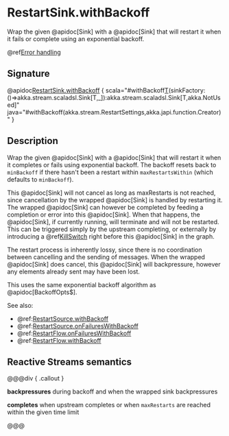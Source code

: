 # RestartSink.withBackoff

Wrap the given @apidoc[Sink] with a @apidoc[Sink] that will restart it when it fails or complete using an exponential backoff.

@ref[Error handling](../index.md#error-handling)

## Signature

@apidoc[RestartSink.withBackoff](RestartSink$) { scala="#withBackoff[T](settings:akka.stream.RestartSettings)(sinkFactory:()=&gt;akka.stream.scaladsl.Sink[T,_]):akka.stream.scaladsl.Sink[T,akka.NotUsed]"  java="#withBackoff(akka.stream.RestartSettings,akka.japi.function.Creator)" }

## Description

Wrap the given @apidoc[Sink] with a @apidoc[Sink] that will restart it when it completes or fails using exponential backoff.
The backoff resets back to `minBackoff` if there hasn't been a restart within `maxRestartsWithin`  (which defaults to `minBackoff`).

This @apidoc[Sink] will not cancel as long as maxRestarts is not reached, since cancellation by the wrapped @apidoc[Sink]
is handled by restarting it. The wrapped @apidoc[Sink] can however be completed by feeding a completion or error into
this @apidoc[Sink]. When that happens, the @apidoc[Sink], if currently running, will terminate and will not be restarted.
This can be triggered simply by the upstream completing, or externally by introducing a @ref[KillSwitch](../../stream-dynamic.md#controlling-stream-completion-with-killswitch) right
before this @apidoc[Sink] in the graph.

The restart process is inherently lossy, since there is no coordination between cancelling and the sending of
messages. When the wrapped @apidoc[Sink] does cancel, this @apidoc[Sink] will backpressure, however any elements already
sent may have been lost.

This uses the same exponential backoff algorithm as @apidoc[BackoffOpts$].

See also: 
 
* @ref:[RestartSource.withBackoff](../RestartSource/withBackoff.md)
* @ref:[RestartSource.onFailuresWithBackoff](../RestartSource/onFailuresWithBackoff.md)
* @ref:[RestartFlow.onFailuresWithBackoff](../RestartFlow/onFailuresWithBackoff.md)
* @ref:[RestartFlow.withBackoff](../RestartFlow/withBackoff.md)

## Reactive Streams semantics

@@@div { .callout }

**backpressures** during backoff and when the wrapped sink backpressures

**completes** when upstream completes or when `maxRestarts` are reached within the given time limit

@@@
